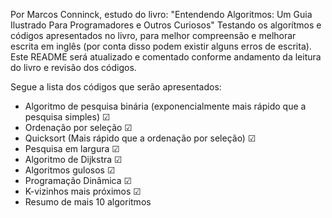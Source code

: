 Por Marcos Conninck, estudo do livro: "Entendendo Algoritmos: Um Guia Ilustrado Para Programadores e Outros Curiosos"
Testando os algorítmos e códigos apresentados no livro, para melhor compreensão e melhorar escrita em inglês (por conta disso podem existir alguns erros de escrita).
Este README será atualizado e comentado conforme andamento da leitura do livro e revisão dos códigos.

Segue a lista dos códigos que serão apresentados:
- Algoritmo de pesquisa binária (exponencialmente mais rápido que a pesquisa simples) ☑
- Ordenação por seleção ☑
- Quicksort (Mais rápido que a ordenação por seleção) ☑
- Pesquisa em largura ☑
- Algoritmo de Dijkstra ☑
- Algoritmos gulosos ☑
- Programação Dinâmica ☑
- K-vizinhos mais próximos ☑
- Resumo de mais 10 algoritmos